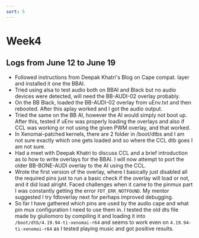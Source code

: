 ```yaml
---
sort: 5
---
```


# Week4

## Logs from June 12 to June 19

- Followed instructions from Deepak Khatri's Blog on Cape compat. layer and installed it one the BBAI.
- Tried using alsa to test audio both on BBAI and Black but no audio devices were detected, will need the BB-AUDI-02 overlay probably. 
- On the BB Black, loaded the BB-AUDI-02 overlay from uEnv.txt and then rebooted. After this aplay worked and I got the audio output. 
- Tried the same on the BB AI, however the AI would simply not boot up. After this, tested if uEnv was properly loading the overlays and also if CCL was working or not using the given PWM overlay, and that worked.
- In Xenomai-patched kernels, there are 2 folder in /boot/dtbs and I am not sure exactly which one gets loaded and so where the CCL dtb goes I am not sure.
- Had a meet with Deepak Khatri to discuss CCL and a brief introduction as to how to write overlays for the BBAI. I will now attempt to port the older BB-BONE-AUDI overlay to the AI using the CCL.
- Wrote the first version of the overlay, where I basically just disabled all the required pins just to run a basic check if the overlay will load or not, and it did load alright. Faced challenges when it came to the pinmux part I was constantly getting the error ``FDT_ERR_NOTFOUND``. My mentor suggested I try fdtoverlay next for perhaps improved debugging. 
- So far I have gathered which pins are used by the audio cape and what pin mux configuration I need to use them in. I tested the old dts file made by giuliomoro by compiling it and loading it into ``/boot/dtb/4.19.94-ti-xenomai-r64`` and seems to work even on ``4.19.94-ti-xenomai-r64`` as I tested playing music and got positive results.
